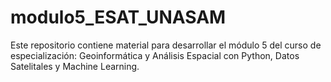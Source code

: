 # modulo5_ESAT_UNASAM
Este repositorio contiene material para desarrollar el módulo 5 del curso de especialización: Geoinformática y Análisis Espacial con Python, Datos Satelitales y Machine Learning.
